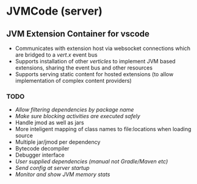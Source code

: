 # JVMCode (server)

## JVM Extension Container for vscode

- Communicates with extension host via websocket connections which are bridged to a _vert.x_ event bus
- Supports installation of other _verticles_ to implement JVM based extensions, sharing the event bus and other resources
- Supports serving static content for hosted extensions (to allow implementation of complex content providers)

### TODO
- _Allow filtering dependencies by package name_
- _Make sure blocking activities are executed safely_
- Handle jmod as well as jars
- More inteligent mapping of class names to file:locations when loading source
- Multiple jar/jmod per dependency
- Bytecode decompiler
- Debugger interface
- _User supplied dependencies (manual not Gradle/Maven etc)_
- _Send config at server startup_
- _Monitor and show JVM memory stats_